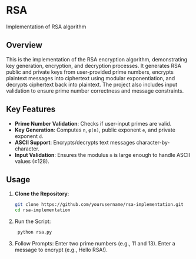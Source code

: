 # RSA
Implementation of  RSA algorithm

## Overview
This is the implementation of the RSA encryption algorithm, demonstrating key generation, encryption, and decryption processes. It generates RSA public and private keys from user-provided prime numbers, encrypts plaintext messages into ciphertext using modular exponentiation, and decrypts ciphertext back into plaintext. The project also includes input validation to ensure prime number correctness and message constraints.

## Key Features
- **Prime Number Validation**: Checks if user-input primes are valid.
- **Key Generation**: Computes `n`, `φ(n)`, public exponent `e`, and private exponent `d`.
- **ASCII Support**: Encrypts/decrypts text messages character-by-character.
- **Input Validation**: Ensures the modulus `n` is large enough to handle ASCII values (≥128).

## Usage
1. **Clone the Repository**:
   ```bash
   git clone https://github.com/yourusername/rsa-implementation.git
   cd rsa-implementation

2. Run the Script:
   ```bash
    python rsa.py

3. Follow Prompts:
   Enter two prime numbers (e.g., 11 and 13).
   Enter a message to encrypt (e.g., Hello RSA!).
